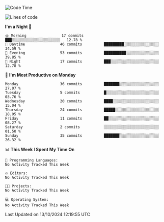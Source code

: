 <!--START_SECTION:waka-->
![Code Time](http://img.shields.io/badge/Code%20Time-218%20hrs%203%20mins-blue)

![Lines of code](https://img.shields.io/badge/From%20Hello%20World%20I%27ve%20Written-17.5%20thousand%20lines%20of%20code-blue)

**I'm a Night 🦉** 

```text
🌞 Morning                17 commits          ███░░░░░░░░░░░░░░░░░░░░░░   12.78 % 
🌆 Daytime                46 commits          █████████░░░░░░░░░░░░░░░░   34.59 % 
🌃 Evening                53 commits          ██████████░░░░░░░░░░░░░░░   39.85 % 
🌙 Night                  17 commits          ███░░░░░░░░░░░░░░░░░░░░░░   12.78 % 
```
📅 **I'm Most Productive on Monday** 

```text
Monday                   36 commits          ███████░░░░░░░░░░░░░░░░░░   27.07 % 
Tuesday                  5 commits           █░░░░░░░░░░░░░░░░░░░░░░░░   03.76 % 
Wednesday                20 commits          ████░░░░░░░░░░░░░░░░░░░░░   15.04 % 
Thursday                 24 commits          █████░░░░░░░░░░░░░░░░░░░░   18.05 % 
Friday                   11 commits          ██░░░░░░░░░░░░░░░░░░░░░░░   08.27 % 
Saturday                 2 commits           ░░░░░░░░░░░░░░░░░░░░░░░░░   01.50 % 
Sunday                   35 commits          ███████░░░░░░░░░░░░░░░░░░   26.32 % 
```


📊 **This Week I Spent My Time On** 

```text
💬 Programming Languages: 
No Activity Tracked This Week

🔥 Editors: 
No Activity Tracked This Week

🐱‍💻 Projects: 
No Activity Tracked This Week

💻 Operating System: 
No Activity Tracked This Week
```


 Last Updated on 13/10/2024 12:19:55 UTC
<!--END_SECTION:waka-->
